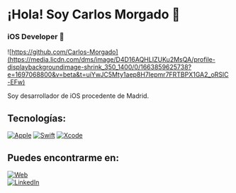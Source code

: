 # ¡Hola! Soy Carlos Morgado 👋
### iOS Developer 🍏

![https://github.com/Carlos-Morgado](https://media.licdn.com/dms/image/D4D16AQHLIZUKu2MsQA/profile-displaybackgroundimage-shrink_350_1400/0/1663859625738?e=1697068800&v=beta&t=uiYwJC5Mty1aep8H7Iepmr7FRTBPX1GA2_oRSlC-EFw)

Soy desarrollador de iOS procedente de Madrid. 

## Tecnologías:
[![Apple](https://img.shields.io/badge/iOS-999999?style=for-the-badge&logo=apple&logoColor=white&labelColor=101010)]()
[![Swift](https://img.shields.io/badge/Swift-FA7343?style=for-the-badge&logo=swift&logoColor=white&labelColor=101010)]()
[![Xcode](https://img.shields.io/badge/Xcode-1575F9?style=for-the-badge&logo=xcode&logoColor=white&labelColor=101010)]()

## Puedes encontrarme en:
[![Web](https://img.shields.io/badge/Web-carlosmorgado.es-14a1f0?style=for-the-badge&logo=dev.to&logoColor=white&labelColor=101010)](https://carlosmorgado.es)
</br>
[![LinkedIn](https://img.shields.io/badge/LinkedIn-Carlos_Morgado-0077B5?style=for-the-badge&logo=linkedin&logoColor=white&labelColor=101010)](https://www.linkedin.com/in/carlos-morgado-alarcón/)

<!--
**Carlos-Morgado/carlos-morgado** is a ✨ _special_ ✨ repository because its `README.md` (this file) appears on your GitHub profile.

Here are some ideas to get you started:

- 🔭 I’m currently working on ...
- 🌱 I’m currently learning ...
- 👯 I’m looking to collaborate on ...
- 🤔 I’m looking for help with ...
- 💬 Ask me about ...
- 📫 How to reach me: ...
- 😄 Pronouns: ...
- ⚡ Fun fact: ...
-->

